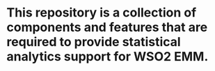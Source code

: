 # This repository is a collection of components and features that are required to provide statistical analytics support for WSO2 EMM.